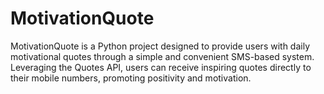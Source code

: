 # MotivationQuote
MotivationQuote is a Python project designed to provide users with daily motivational quotes through a simple and convenient SMS-based system. Leveraging the Quotes API, users can receive inspiring quotes directly to their mobile numbers, promoting positivity and motivation.

